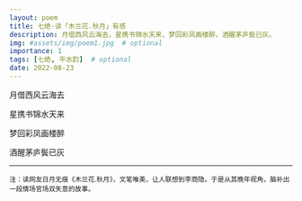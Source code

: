```yaml
---
layout: poem
title: 七绝·读「木兰花.秋月」有感
description: 月借西风云海去，星携书锦水天来，梦回彩凤画楼醉，酒醒茅庐鬓已灰。
img: #assets/img/poem1.jpg  # optional
importance: 1
tags: [七绝, 平水韵]  # optional
date: 2022-08-23
---
```


月借西风云海去

星携书锦水天来

梦回彩凤画楼醉

酒醒茅庐鬓已灰

---


<small>注：读网友日月无痕《木兰花.秋月》，文笔唯美，让人联想到李商隐。于是从其晚年视角，脑补出一段情场官场双失意的故事。</small>